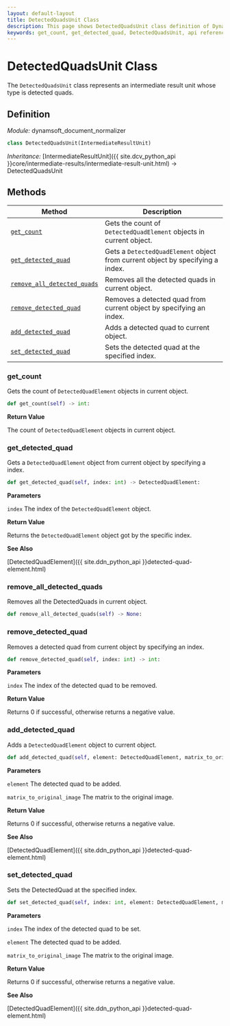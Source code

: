 ```yaml
---
layout: default-layout
title: DetectedQuadsUnit Class
description: This page shows DetectedQuadsUnit class definition of Dynamsoft Document Normalizer SDK Python Edition.
keywords: get_count, get_detected_quad, DetectedQuadsUnit, api reference
---
```


# DetectedQuadsUnit Class

The `DetectedQuadsUnit` class represents an intermediate result unit whose type is detected quads.

## Definition

*Module:* dynamsoft_document_normalizer

```python
class DetectedQuadsUnit(IntermediateResultUnit)
```

*Inheritance:* [IntermediateResultUnit]({{ site.dcv_python_api }}core/intermediate-results/intermediate-result-unit.html) -> DetectedQuadsUnit

## Methods

| Method | Description |
|--------|-------------|
| [`get_count`](#get_count) | Gets the count of `DetectedQuadElement` objects in current object.|
| [`get_detected_quad`](#get_detected_quad) | Gets a `DetectedQuadElement` object from current object by specifying a index. |
| [`remove_all_detected_quads`](#remove_all_detected_quads) | Removes all the detected quads in current object. |
| [`remove_detected_quad`](#remove_detected_quad) | Removes a detected quad from current object by specifying an index. |
| [`add_detected_quad`](#add_detected_quad) | Adds a detected quad to current object. |
| [`set_detected_quad`](#set_detected_quad) | Sets the detected quad at the specified index. |

### get_count

Gets the count of `DetectedQuadElement` objects in current object.

```python
def get_count(self) -> int:
```

**Return Value**

The count of `DetectedQuadElement` objects in current object.

### get_detected_quad

Gets a `DetectedQuadElement` object from current object by specifying a index.

```python
def get_detected_quad(self, index: int) -> DetectedQuadElement:
```

**Parameters**

`index` The index of the `DetectedQuadElement` object.

**Return Value**

Returns the `DetectedQuadElement` object got by the specific index.

**See Also**

[DetectedQuadElement]({{ site.ddn_python_api }}detected-quad-element.html)

### remove_all_detected_quads

Removes all the DetectedQuads in current object.

```python
def remove_all_detected_quads(self) -> None:
```

### remove_detected_quad

Removes a detected quad from current object by specifying an index.

```python
def remove_detected_quad(self, index: int) -> int:
```

**Parameters**

`index` The index of the detected quad to be removed.

**Return Value**

Returns 0 if successful, otherwise returns a negative value.

### add_detected_quad

Adds a `DetectedQuadElement` object to current object.

```python
def add_detected_quad(self, element: DetectedQuadElement, matrix_to_original_image: List[float] = IDENTITY_MATRIX) -> int:
```

**Parameters**

`element` The detected quad to be added.

`matrix_to_original_image` The matrix to the original image.

**Return Value**

Returns 0 if successful, otherwise returns a negative value.

**See Also**

[DetectedQuadElement]({{ site.ddn_python_api }}detected-quad-element.html)

### set_detected_quad

Sets the DetectedQuad at the specified index.

```python
def set_detected_quad(self, index: int, element: DetectedQuadElement, matrix_to_original_image: List[float] = IDENTITY_MATRIX) -> int:
```

**Parameters**

`index` The index of the detected quad to be set.

`element` The detected quad to be added.

`matrix_to_original_image` The matrix to the original image.

**Return Value**

Returns 0 if successful, otherwise returns a negative value.

**See Also**

[DetectedQuadElement]({{ site.ddn_python_api }}detected-quad-element.html)
